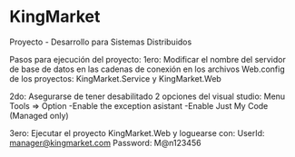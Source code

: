 # KingMarket
Proyecto - Desarrollo para Sistemas Distribuidos

Pasos para ejecución del proyecto:
1ero: Modificar el nombre del servidor de base de datos en las cadenas de conexión en los archivos Web.config de los proyectos: KingMarket.Service y KingMarket.Web

2do: Asegurarse de tener desabilitado 2 opciones del visual studio:
Menu Tools => Option 
-Enable the exception asistant
-Enable Just My Code (Managed only)

3ero: Ejecutar el proyecto KingMarket.Web y loguearse con:
UserId: manager@kingmarket.com
Password: M@n123456
